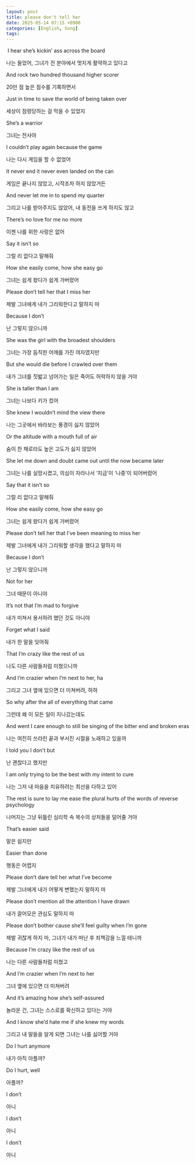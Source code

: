 ```yaml
---
layout: post
title: please don't tell her
date: 2025-05-14 07:15 +0900
categories: [English, Song]
tags:
---
```


 I hear she’s kickin’ ass across the board

나는 들었어, 그녀가 전 분야에서 멋지게 활약하고 있다고

  

And rock two hundred thousand higher scorer

20만 점 높은 점수를 기록하면서

  

Just in time to save the world of being taken over

세상이 점령당하는 걸 막을 수 있었지

  

She’s a warrior

그녀는 전사야

  

I couldn’t play again because the game

나는 다시 게임을 할 수 없었어

  

It never end it never even landed on the can

게임은 끝나지 않았고, 시작조차 하지 않았거든

  

And never let me in to spend my quarter

그리고 나를 받아주지도 않았어, 내 동전을 쓰게 하지도 않고

  

There’s no love for me no more

이젠 나를 위한 사랑은 없어

  

Say it isn’t so

그럴 리 없다고 말해줘

  

How she easily come, how she easy go

그녀는 쉽게 왔다가 쉽게 가버렸어

  

Please don’t tell her that I miss her

제발 그녀에게 내가 그리워한다고 말하지 마

  

Because I don’t

난 그렇지 않으니까

  

She was the girl with the broadest shoulders

그녀는 가장 듬직한 어깨를 가진 여자였지만

  

But she would die before I crawled over them

내가 그녀를 짓밟고 넘어가는 일은 죽어도 허락하지 않을 거야

  

She is taller than I am

그녀는 나보다 키가 컸어

  

She knew I wouldn’t mind the view there

나는 그곳에서 바라보는 풍경이 싫지 않았어

  

Or the altitude with a mouth full of air

숨이 찬 채로라도 높은 고도가 싫지 않았어

  

She let me down and doubt came out until the now became later

그녀는 나를 실망시켰고, 의심이 자라나서 ‘지금’이 ‘나중’이 되어버렸어

  

Say that it isn’t so

그럴 리 없다고 말해줘

  

How she easily come, how she easy go

그녀는 쉽게 왔다가 쉽게 가버렸어

  

Please don’t tell her that I’ve been meaning to miss her

제발 그녀에게 내가 그리워할 생각을 했다고 말하지 마

  

Because I don’t

난 그렇지 않으니까

  

Not for her

그녀 때문이 아니야

  

It’s not that I’m mad to forgive

내가 미쳐서 용서하려 했던 것도 아니야

  

Forget what I said

내가 한 말을 잊어줘

  

That I’m crazy like the rest of us

나도 다른 사람들처럼 미쳤으니까

  

And I’m crazier when I’m next to her, ha

그리고 그녀 옆에 있으면 더 미쳐버려, 하하

  

So why after the all of everything that came

그런데 왜 이 모든 일이 지나갔는데도

  

And went I care enough to still be singing of the bitter end and broken eras

나는 여전히 쓰라린 끝과 부서진 시절을 노래하고 있을까

  

I told you I don’t but

난 괜찮다고 했지만

  

I am only trying to be the best with my intent to cure

나는 그저 내 마음을 치유하려는 최선을 다하고 있어

  

The rest is sure to lay me ease the plural hurts of the words of reverse psychology

나머지는 그냥 뒤틀린 심리학 속 복수의 상처들을 덜어줄 거야

  

That’s easier said

말은 쉽지만

  

Easier than done

행동은 어렵지

  

Please don’t dare tell her what I’ve become

제발 그녀에게 내가 어떻게 변했는지 말하지 마

  

Please don’t mention all the attention I have drawn

내가 끌어모은 관심도 말하지 마

  

Please don’t bother cause she’ll feel guilty when I’m gone

제발 귀찮게 하지 마, 그녀가 내가 떠난 후 죄책감을 느낄 테니까

  

Because I’m crazy like the rest of us

나는 다른 사람들처럼 미쳤고

  

And I’m crazier when I’m next to her

그녀 옆에 있으면 더 미쳐버려

  

And it’s amazing how she’s self-assured

놀라운 건, 그녀는 스스로를 확신하고 있다는 거야

  

And I know she’d hate me if she knew my words

그리고 내 말들을 알게 되면 그녀는 나를 싫어할 거야

  

Do I hurt anymore

내가 아직 아플까?

  

Do I hurt, well

아플까?

  

I don’t

아니

  

I don’t

아니

  

I don’t

아니